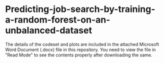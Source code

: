 # Predicting-job-search-by-training-a-random-forest-on-an-unbalanced-dataset

The details of the codeset and plots are included in the attached Microsoft Word Document (.docx) file in this repository. 
You need to view the file in "Read Mode" to see the contents properly after downloading the same.
